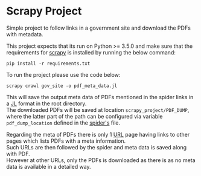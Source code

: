 # Scrapy Project
Simple project to follow links in a government site and download the PDFs with metadata.

This project expects that its run on Python >= 3.5.0 and make sure that the requirements for [scrapy](https://docs.scrapy.org/en/latest/index.html) is installed by running the below command:

```
pip install -r requirements.txt
```

To run the project please use the code below:
```
scrapy crawl gov_site -o pdf_meta_data.jl
```

This will save the output meta data of PDFs mentioned in the spider links in a [JL](http://jsonlines.org/) format in the root directory.  
The downloaded PDFs will be saved at location `scrapy_project/PDF_DUMP`, where the latter part of the path can be configured via variable `pdf_dump_location` defined in the [spider's](https://github.com/shreya-de/scrapy_project/blob/master/scrapy_project/spiders/gov_site.py#L6) file.

Regarding the meta of PDFs there is only 1 [URL](https://www.privacy.gov.ph/memorandum-circulars/) page having links to other pages which lists PDFs with a meta information.  
Such URLs are then followed by the spider and meta data is saved along with PDF.  
However at other URLs, only the PDFs is downloaded as there is as no meta data is available in a detailed way.
